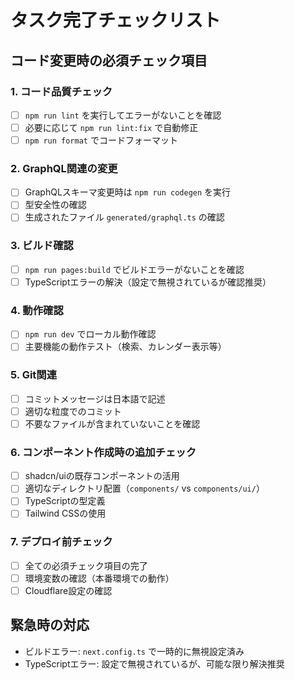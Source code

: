 # タスク完了チェックリスト

## コード変更時の必須チェック項目

### 1. コード品質チェック
- [ ] `npm run lint` を実行してエラーがないことを確認
- [ ] 必要に応じて `npm run lint:fix` で自動修正
- [ ] `npm run format` でコードフォーマット

### 2. GraphQL関連の変更
- [ ] GraphQLスキーマ変更時は `npm run codegen` を実行
- [ ] 型安全性の確認
- [ ] 生成されたファイル `generated/graphql.ts` の確認

### 3. ビルド確認
- [ ] `npm run pages:build` でビルドエラーがないことを確認
- [ ] TypeScriptエラーの解決（設定で無視されているが確認推奨）

### 4. 動作確認
- [ ] `npm run dev` でローカル動作確認
- [ ] 主要機能の動作テスト（検索、カレンダー表示等）

### 5. Git関連
- [ ] コミットメッセージは日本語で記述
- [ ] 適切な粒度でのコミット
- [ ] 不要なファイルが含まれていないことを確認

### 6. コンポーネント作成時の追加チェック
- [ ] shadcn/uiの既存コンポーネントの活用
- [ ] 適切なディレクトリ配置（`components/` vs `components/ui/`）
- [ ] TypeScriptの型定義
- [ ] Tailwind CSSの使用

### 7. デプロイ前チェック
- [ ] 全ての必須チェック項目の完了
- [ ] 環境変数の確認（本番環境での動作）
- [ ] Cloudflare設定の確認

## 緊急時の対応
- ビルドエラー: `next.config.ts` で一時的に無視設定済み
- TypeScriptエラー: 設定で無視されているが、可能な限り解決推奨